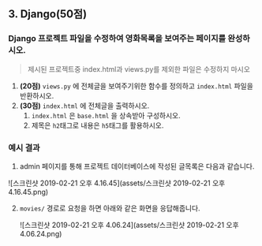 ## 3. Django(50점)

### Django 프로젝트 파일을 수정하여 영화목록을 보여주는 페이지를 완성하시오.

> 제시된 프로젝트중 index.html과 views.py를 제외한 파일은 수정하지 마시오
>

1. **(20점)** `views.py` 에 전체글을 보여주기위한 함수를 정의하고 `index.html` 파일을 반환하시오.
2. **(30점)** `index.html` 에 전체글을 출력하시오.
   1. `index.html` 은 `base.html` 을 상속받아 구성하시오.
   2. 제목은 `h2`태그로 내용은 `h5`태그를 활용하시오.



### 예시 결과

1. admin 페이지를 통해 프로젝트 데이터베이스에 작성된 글목록은 다음과 같습니다.

  ![스크린샷 2019-02-21 오후 4.16.45](assets/스크린샷 2019-02-21 오후 4.16.45.png)

2. `movies/` 경로로 요청을 하면 아래와 같은 화면을 응답해줍니다.

   ![스크린샷 2019-02-21 오후 4.06.24](assets/스크린샷 2019-02-21 오후 4.06.24.png)

